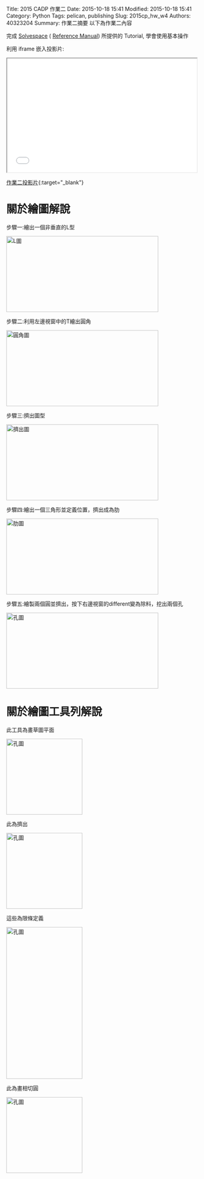 Title: 2015 CADP 作業二
Date: 2015-10-18 15:41
Modified: 2015-10-18 15:41
Category: Python
Tags: pelican, publishing
Slug: 2015cp_hw_w4
Authors: 40323204
Summary: 作業二摘要
以下為作業二內容

完成 <a href="http://solvespace.com/index.pl">Solvespace</a> ( <a href="http://solvespace.com/ref.pl">Reference Manual</a>) 所提供的 Tutorial, 學會使用基本操作

利用 iframe 嵌入投影片:

<iframe src="simplest2.html" width="500" height="300"></iframe>

[作業二投影片](simplest2.html){:target="_blank"}

關於繪圖解說
============

步驟一:繪出一個非垂直的L型
<p>
<img src="https://copy.com/8ZBPUMlMFsG7lxZG" width="400" height="200" alt="L圖"></img>
</p>
步驟二:利用左邊視窗中的T繪出圓角

<img src="https://copy.com/XJ0d1wqxcYPGniQS" width="400" height="200" alt="圓角圖"></img>

步驟三:擠出圖型

<img src="https://copy.com/4IzclRMfkApqQti2" width="400" height="200" alt="擠出圖"></img>

步驟四:繪出一個三角形並定義位置，擠出成為肋

<img src="https://copy.com/s1WUHqF4YIqFrPkX" width="400" height="200" alt="肋圖"></img>

步驟五:繪製兩個圓並擠出，按下右邊視窗的different變為除料，挖出兩個孔

<img src="https://copy.com/AHqohmzfYTsvOlUn" width="400" height="200" alt="孔圖"></img>

關於繪圖工具列解說
============

此工具為畫草圖平面

<img src="https://copy.com/1HFJxgpBsujzWBHM" width="200" height="200" alt="孔圖"></img>

此為擠出

<img src="https://copy.com/8Jn3otqHA2if10nv" width="200" height="200" alt="孔圖"></img>

這些為限條定義

<img src="https://copy.com/iuOrWTXvo6PRZWH4" width="200" height="400" alt="孔圖"></img>

此為畫相切圓

<img src="https://copy.com/Yc219gSakwLPSqRY" width="200" height="200" alt="孔圖"></img>


